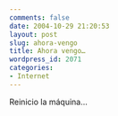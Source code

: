 ```yaml
---
comments: false
date: 2004-10-29 21:20:53
layout: post
slug: ahora-vengo
title: Ahora vengo…
wordpress_id: 2071
categories:
- Internet
---
```


Reinicio la máquina…




 
